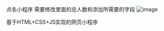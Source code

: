 点名小程序
需要修改里面的总人数和添加所需要的字段
![image](https://github.com/user-attachments/assets/0a16f710-c7f2-428e-9c13-099c6b4a4fd2)

基于HTML+CSS+JS实现的网页小程序
